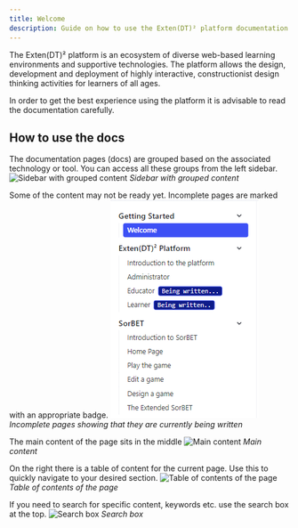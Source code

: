 ```yaml
---
title: Welcome
description: Guide on how to use the Exten(DT)² platform documentation
---
```


The Exten(DT)² platform is an ecosystem of diverse web-based learning environments and
supportive technologies. The platform allows the design, development and deployment
of highly interactive, constructionist design thinking activities for learners of all ages.

In order to get the best experience using the platform it is advisable to read the documentation
carefully.

## How to use the docs

The documentation pages (docs) are grouped based on the associated technology or tool.
You can access all these groups from the left sidebar.
![Sidebar with grouped content](@images/getting-started/start_1.png)
_Sidebar with grouped content_

Some of the content may not be ready yet. Incomplete pages are marked with an appropriate badge.
![Incomplete pages showing that they are currently being written](image.png)
_Incomplete pages showing that they are currently being written_

The main content of the page sits in the middle
![Main content](@images/getting-started/start_2.png)
_Main content_

On the right there is a table of content for the current page. Use this to quickly
navigate to your desired section.
![Table of contents of the page](@images/getting-started/start_3.png)
_Table of contents of the page_


If you need to search for specific content, keywords etc. use the search box at the top.
![Search box](@images/getting-started/start_4.png)
_Search box_